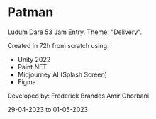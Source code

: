 # Patman
Ludum Dare 53 Jam Entry. Theme: "Delivery".

Created in 72h from scratch using:
- Unity 2022
- Paint.NET
- Midjourney AI (Splash Screen)
- Figma

Developed by:
Frederick Brandes
Amir Ghorbani

29-04-2023 to 01-05-2023
